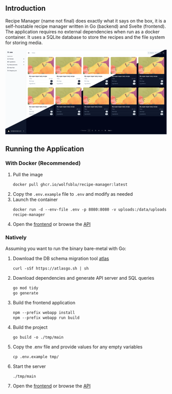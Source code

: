 ## Introduction

Recipe Manager (name not final) does exactly what it says on the box, it is a self-hostable recipe manager written
in Go (backend) and Svelte (frontend). The application requires no external dependencies when run as a docker container. 
It uses a SQLite database to store the recipes and the file system for storing media.

![Promotional screenshot](screenshots/promo.webp)

## Running the Application

### With Docker (Recommended)

1. Pull the image
   ```
   docker pull ghcr.io/wolfsblu/recipe-manager:latest
   ```
2. Copy the `.env.example` file to `.env` and modify as needed
3. Launch the container
   ```
   docker run -d --env-file .env -p 8080:8080 -v uploads:/data/uploads recipe-manager
   ```
4. Open the [frontend](http://localhost:8080) or browse the [API](http://localhost:8080/api/docs)

### Natively

Assuming you want to run the binary bare-metal with Go:

1. Download the DB schema migration tool [atlas](https://atlasgo.io/docs)
   ```
   curl -sSf https://atlasgo.sh | sh
   ```
2. Download dependencies and generate API server and SQL queries
    ```
    go mod tidy
    go generate
    ```
3. Build the frontend application
    ```
    npm --prefix webapp install
    npm --prefix webapp run build
    ```
4. Build the project
    ```
    go build -o ./tmp/main
    ```
5. Copy the .env file and provide values for any empty variables
    ```shell
    cp .env.example tmp/
    ```
6. Start the server
    ```
    ./tmp/main
    ```
7. Open the [frontend](http://localhost:8080) or browse the [API](http://localhost:8080/api/docs)